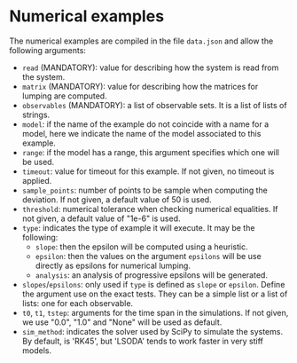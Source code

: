 # Numerical examples

The numerical examples are compiled in the file `data.json` and allow the following arguments:

* `read` (MANDATORY): value for describing how the system is read from the system.
* `matrix` (MANDATORY): value for describing how the matrices for lumping are computed.
* `observables` (MANDATORY): a list of observable sets. It is a list of lists of strings.
* `model`: if the name of the example do not coincide with a name for a model, here we 
  indicate the name of the model associated to this example.
* `range`: if the model has a range, this argument specifies which one will be used.
* `timeout`: value for timeout for this example. If not given, no timeout is applied.
* `sample_points`: number of points to be sample when computing the deviation. If not
  given, a default value of 50 is used.
* `threshold`: numerical tolerance when checking numerical equalities. If not given, a 
  default value of "1e-6" is used.
* `type`: indicates the type of example it will execute. It may be the following: 
    - `slope`: then the epsilon will be computed using a heuristic. 
    - `epsilon`: then the values on the argument `epsilons` will be use directly as epsilons for numerical lumping.
    - `analysis`: an analysis of progressive epsilons will be generated.
* `slopes`/`epsilons`: only used if `type` is defined as `slope` or `epsilon`. Define the argument use on the exact tests. They can be a simple list or a list of lists: one for each observable.
* `t0`, `t1`, `tstep`: arguments for the time span in the simulations. If not given, we 
  use "0.0", "1.0" and "None" will be used as default.
* `sim_method`: indicates the solver used by SciPy to simulate the systems. By default, is 'RK45', but 'LSODA' tends to work faster in very stiff models.
